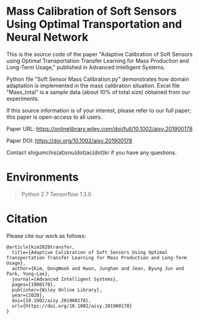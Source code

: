 # Mass Calibration of Soft Sensors Using Optimal Transportation and Neural Network
This is the source code of the paper "Adaptive Calibration of Soft Sensors using Optimal Transportation Transfer Learning for Mass Production and Long-Term Usage," published in Advanced Intelligent Systems. 

Python file "Soft Sensor Mass Calibration.py" demonstrates how domain adaptation is implemented in the mass calibration situation. Excel file "Mass_total" is a sample data (about 10% of total size) obtained from our experiments.

If this source information is of your interest, please refer to our full paper; this paper is open-access to all users.

Paper URL: https://onlinelibrary.wiley.com/doi/full/10.1002/aisy.201900178

Paper DOI: https://doi.org/10.1002/aisy.201900178

Contact shigumchis(at)snu(dot)ac(dot)kr if you have any questions.

# Environments
> Python 2.7
> Tensorflow 1.3.0

# Citation
Please cite our work as follows:
```
@article{kim2020transfer,
  title={Adaptive Calibration of Soft Sensors Using Optimal Transportation Transfer Learning for Mass Production and Long‐Term Usage},
  author={Kim, DongWook and Kwon, Junghan and Jeon, Byung Jun and Park, Yong-Lae},
  journal={Advanced Intelligent Systems},
  pages={1900178},
  publisher={Wiley Online Library},
  year={2020},
  doi={10.1002/aisy.201900178},
  url={https://doi.org/10.1002/aisy.201900178}
}
```
